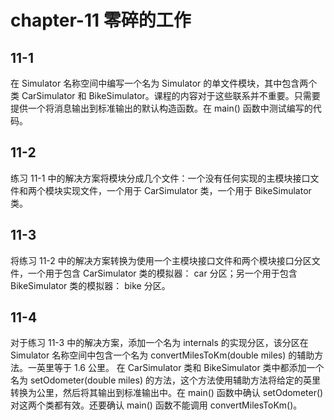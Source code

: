 # chapter-11 零碎的工作

## 11-1

在 Simulator 名称空间中编写一个名为 Simulator 的单文件模块，其中包含两个类 CarSimulator 和 BikeSimulator。课程的内容对于这些联系并不重要。只需要提供一个将消息输出到标准输出的默认构造函数。在 main() 函数中测试编写的代码。

## 11-2

练习 11-1 中的解决方案将模块分成几个文件：一个没有任何实现的主模块接口文件和两个模块实现文件，一个用于 CarSimulator 类，一个用于 BikeSimulator 类。

## 11-3

将练习 11-2 中的解决方案转换为使用一个主模块接口文件和两个模块接口分区文件，一个用于包含 CarSimulator 类的模拟器： car 分区；另一个用于包含 BikeSimulator 类的模拟器： bike 分区。

## 11-4

对于练习 11-3 中的解决方案，添加一个名为 internals 的实现分区，该分区在 Simulator 名称空间中包含一个名为 convertMilesToKm(double miles) 的辅助方法。一英里等于 1.6 公里。 在 CarSimulator 类和 BikeSimulator 类中都添加一个名为 setOdometer(double miles) 的方法，这个方法使用辅助方法将给定的英里转换为公里，然后将其输出到标准输出中。在 main() 函数中确认 setOdometer() 对这两个类都有效。还要确认 main() 函数不能调用 convertMilesToKm()。